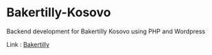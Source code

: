 # Bakertilly-Kosovo
Backend development for Bakertilly Kosovo using PHP and Wordpress

Link : <a href="http://bakertillykosovo.com" target="blank">Bakertilly</a>
